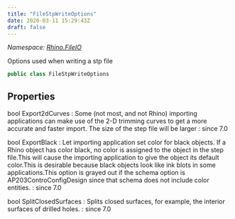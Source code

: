 ```yaml
---
title: "FileStpWriteOptions"
date: 2020-03-11 15:29:43Z
draft: false
---
```


*Namespace: [Rhino.FileIO](../)*

Options used when writing a stp file
```cs
public class FileStpWriteOptions
```
## Properties

bool Export2dCurves
: Some (not most, and not Rhino) importing applications can make use of
     the 2-D trimming curves to get a more accurate and faster import. The
     size of the step file will be larger
: since 7.0

bool ExportBlack
: Let importing application set color for black objects. If a Rhino
     object has color black, no color is assigned to the object in the step
     file.This will cause the importing application to give the object its
     default color.This is desirable because black objects look like
     ink blots in some applications.This option is grayed out if the schema
     option is AP203ControConfigDesign since that schema does not include
     color entities.
: since 7.0

bool SplitClosedSurfaces
: Splits closed surfaces, for example, the interior surfaces of drilled
     holes.
: since 7.0
